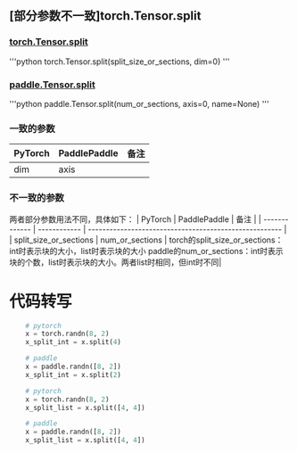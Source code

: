 ## [部分参数不一致]torch.Tensor.split

### [torch.Tensor.split](https://pytorch.org/docs/1.13/generated/torch.Tensor.split.html)

'''python
    torch.Tensor.split(split_size_or_sections, dim=0)
'''

### [paddle.Tensor.split](https://www.paddlepaddle.org.cn/documentation/docs/zh/api/paddle/Tensor_cn.html#split-num-or-sections-axis-0-name-none)

'''python
    paddle.Tensor.split(num_or_sections, axis=0, name=None)
'''

### 一致的参数
| PyTorch       | PaddlePaddle | 备注                                                   |
| ------------- | ------------ | ------------------------------------------------------ |
| dim | axis |  |

### 不一致的参数
两者部分参数用法不同，具体如下：
| PyTorch       | PaddlePaddle | 备注                                                   |
| ------------- | ------------ | ------------------------------------------------------ |
| split_size_or_sections | num_or_sections | torch的split_size_or_sections：int时表示块的大小，list时表示块的大小 paddle的num_or_sections：int时表示块的个数，list时表示块的大小。两者list时相同，但int时不同|

# 代码转写
```python
    # pytorch
    x = torch.randn(8, 2)
    x_split_int = x.split(4)

    # paddle
    x = paddle.randn([8, 2])
    x_split_int = x.split(2)
```

```python
    # pytorch
    x = torch.randn(8, 2)
    x_split_list = x.split([4, 4])

    # paddle
    x = paddle.randn([8, 2])
    x_split_list = x.split([4, 4])
```